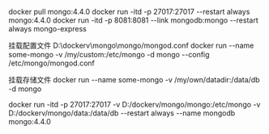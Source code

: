 docker pull mongo:4.4.0
docker run -itd -p 27017:27017 --restart always mongo:4.4.0
docker run -itd -p 8081:8081 --link mongodb:mongo  --restart always  mongo-express

挂载配置文件
D:\dockerv\mongo\mongo/mongod.conf
docker run --name some-mongo -v /my/custom:/etc/mongo -d mongo --config /etc/mongo/mongod.conf

挂载存储文件
docker run --name some-mongo -v /my/own/datadir:/data/db -d mongo



docker run  -itd -p 27017:27017 -v D:/dockerv/mongo/mongo:/etc/mongo -v D:/dockerv/mongo/data:/data/db --restart always --name mongodb  mongo:4.4.0